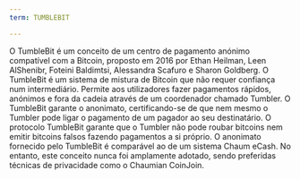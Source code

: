 ```yaml
---
term: TUMBLEBIT

---
```

O TumbleBit é um conceito de um centro de pagamento anónimo compatível com a Bitcoin, proposto em 2016 por Ethan Heilman, Leen AlShenibr, Foteini Baldimtsi, Alessandra Scafuro e Sharon Goldberg. O TumbleBit é um sistema de mistura de Bitcoin que não requer confiança num intermediário. Permite aos utilizadores fazer pagamentos rápidos, anónimos e fora da cadeia através de um coordenador chamado Tumbler. O TumbleBit garante o anonimato, certificando-se de que nem mesmo o Tumbler pode ligar o pagamento de um pagador ao seu destinatário. O protocolo TumbleBit garante que o Tumbler não pode roubar bitcoins nem emitir bitcoins falsos fazendo pagamentos a si próprio. O anonimato fornecido pelo TumbleBit é comparável ao de um sistema Chaum eCash. No entanto, este conceito nunca foi amplamente adotado, sendo preferidas técnicas de privacidade como o Chaumian CoinJoin.